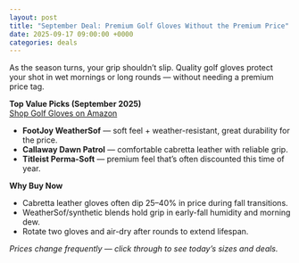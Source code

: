 ```yaml
---
layout: post
title: "September Deal: Premium Golf Gloves Without the Premium Price"
date: 2025-09-17 09:00:00 +0000
categories: deals
---
```


As the season turns, your grip shouldn’t slip. Quality golf gloves protect your shot in wet mornings or long rounds — without needing a premium price tag.

**Top Value Picks (September 2025)**  
[Shop Golf Gloves on Amazon](https://www.amazon.com/s?k=golf+gloves&tag=guildofgolfde-20)

- **FootJoy WeatherSof** — soft feel + weather-resistant, great durability for the price.  
- **Callaway Dawn Patrol** — comfortable cabretta leather with reliable grip.  
- **Titleist Perma-Soft** — premium feel that’s often discounted this time of year.

**Why Buy Now**  
- Cabretta leather gloves often dip 25–40% in price during fall transitions.  
- WeatherSof/synthetic blends hold grip in early-fall humidity and morning dew.  
- Rotate two gloves and air-dry after rounds to extend lifespan.

*Prices change frequently — click through to see today’s sizes and deals.*
